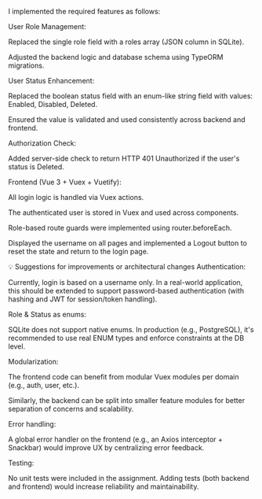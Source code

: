 I implemented the required features as follows:

User Role Management:

Replaced the single role field with a roles array (JSON column in SQLite).

Adjusted the backend logic and database schema using TypeORM migrations.

User Status Enhancement:

Replaced the boolean status field with an enum-like string field with values: Enabled, Disabled, Deleted.

Ensured the value is validated and used consistently across backend and frontend.

Authorization Check:

Added server-side check to return HTTP 401 Unauthorized if the user's status is Deleted.

Frontend (Vue 3 + Vuex + Vuetify):

All login logic is handled via Vuex actions.

The authenticated user is stored in Vuex and used across components.

Role-based route guards were implemented using router.beforeEach.

Displayed the username on all pages and implemented a Logout button to reset the state and return to the login page.

💡 Suggestions for improvements or architectural changes
Authentication:

Currently, login is based on a username only. In a real-world application, this should be extended to support password-based authentication (with hashing and JWT for session/token handling).

Role & Status as enums:

SQLite does not support native enums. In production (e.g., PostgreSQL), it's recommended to use real ENUM types and enforce constraints at the DB level.

Modularization:

The frontend code can benefit from modular Vuex modules per domain (e.g., auth, user, etc.).

Similarly, the backend can be split into smaller feature modules for better separation of concerns and scalability.

Error handling:

A global error handler on the frontend (e.g., an Axios interceptor + Snackbar) would improve UX by centralizing error feedback.

Testing:

No unit tests were included in the assignment. Adding tests (both backend and frontend) would increase reliability and maintainability.